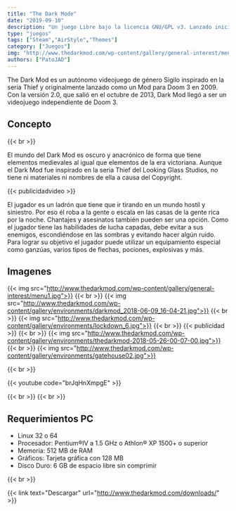 ```yaml
---
title: "The Dark Mode"
date: "2019-09-10"
description: "Un juego Libre bajo la licencia GNU/GPL v3. Lanzado inicialmente como un mod para el Doom 3"
type: "juegos"
tags: ["Steam","AirStyle","Themes"]
category: ["Juegos"]
img: "http://www.thedarkmod.com/wp-content/gallery/general-interest/menu1.jpg"
authors: ["PatoJAD"]
---
```

The Dark Mod es un autónomo videojuego de género Sigilo inspirado en la seria Thief y originalmente lanzado como un Mod para Doom 3 en 2009. Con la versión 2.0, que salió en el octubre de 2013, Dark Mod llegó a ser un videojuego independiente de Doom 3.

## Concepto

{{< br >}}

El mundo del Dark Mod es oscuro y anacrónico de forma que tiene elementos medievales al igual que elementos de la era victoriana. Aunque el Dark Mod fue inspirado en la seria Thief del Looking Glass Studios, no tiene ni materiales ni nombres de ella a causa del Copyright.

{{< publicidadvideo >}}

El jugador es un ladrón que tiene que ir tirando en un mundo hostil y siniestro. Por eso él roba a la gente o escala en las casas de la gente rica por la noche. Chantajes y asesinatos también pueden ser una opción. Como el jugador tiene las habilidades de lucha capadas, debe evitar a sus enemigos, escondiéndose en las sombras y evitando hacer algún ruido. Para lograr su objetivo el jugador puede utilizar un equipamiento especial como ganzúas, varios tipos de flechas, pociones, explosivas y más.

## Imagenes

{{< img src="http://www.thedarkmod.com/wp-content/gallery/general-interest/menu1.jpg">}}
{{< br >}}
{{< img src="http://www.thedarkmod.com/wp-content/gallery/environments/darkmod_2018-06-09_16-04-21.jpg">}}
{{< br >}}
{{< img src="http://www.thedarkmod.com/wp-content/gallery/environments/lockdown_6.jpg">}}
{{< br >}}
{{< publicidad >}}
{{< br >}}
{{< img src="http://www.thedarkmod.com/wp-content/gallery/environments/thedarkmod-2018-05-26-00-07-00.jpg">}}
{{< br >}}
{{< img src="http://www.thedarkmod.com/wp-content/gallery/environments/gatehouse02.jpg">}}

{{< br >}}

{{< youtube code="brJqHnXmpgE" >}}

{{< br >}}
{{< br >}}

## Requerimientos PC

* Linux 32 o 64
* Procesador: Pentium®IV a 1.5 GHz o Athlon® XP 1500+ o superior
* Memoria: 512 MB de RAM
* Gráficos: Tarjeta gráfica con 128 MB
* Disco Duro: 6 GB de espacio libre sin comprimir

{{< br >}}

{{< link text="Descargar" url="http://www.thedarkmod.com/downloads/" >}}
